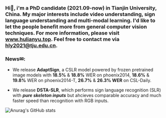 ### Hi👋, i'm a PhD candidate (2021.09-now) in Tianjin University, China. My major interests include video understanding, sign language understanding and multi-modal learning. I'd like to let the people benefit more from general computer vision techniques. For more information, please visit www.hulianyu.top. Feel free to contact me via hly2021@tju.edu.cn.

### News✉:
- We release **AdaptSign**, a CSLR model powered by frozen pretrained image models with **18.5%** & **18.8%** WER on phoenix2014, **18.6%** & **19.8%** WER on phoenix2014-T, **26.7%** & **26.3% WER** on CSL-Daily.

- We release **DSTA-SLR**, which performs sign language recognition (SLR) with ***pure skeleton inputs*** but ahcieves comparable accuracy and much faster speed than recognition with RGB inputs.

![Anurag's GitHub stats](https://github-readme-stats.vercel.app/api?username=hulianyuyy&hide=commits,prs,contribs)
